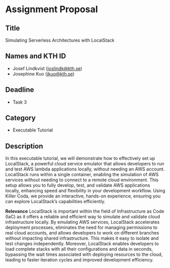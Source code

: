# Assignment Proposal

## Title

Simulating Serverless Architectures with LocalStack

## Names and KTH ID

- Josef Lindkvist (joslindk@kth.se)
- Josephine Kuo (jkuo@kth.se)

## Deadline

- Task 3

## Category

- Executable Tutorial

## Description

In this executable tutorial, we will demonstrate how to effectively set up LocalStack, a powerful cloud service emulator that allows developers to run and test AWS lambda applications locally, without needing an AWS account. LocalStack runs within a single container, enabling the simulation of AWS services without needing to connect to a remote cloud environment. This setup allows you to fully develop, test, and validate AWS applications locally, enhancing speed and flexibility in your development workflow. Using Killer Coda, we provide an interactive, hands-on experience, ensuring you can explore LocalStack’s capabilities efficiently.


**Relevance**
LocalStack is important within the field of Infrastructure as Code (IaC) as it offers a reliable and efficient way to simulate and validate cloud infrastructure locally. By emulating AWS services, LocalStack accelerates deployment processes, eliminates the need for managing permissions to real cloud accounts, and allows developers to work on different branches without impacting shared infrastructure. This makes it easy to isolate and test changes independently. Moreover, LocalStack enables developers to load complete stacks with all their configurations and data in seconds, bypassing the wait times associated with deploying resources to the cloud, leading to faster iteration cycles and improved development efficiency.

